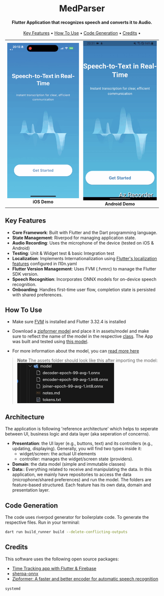 <h1 align="center">
  MedParser
</h1>

<h4 align="center">Flutter Application that recognizes speech and converts it to Audio.</h4>

<p align="center">
  <a href="#key-features">Key Features</a> •
  <a href="#how-to-use">How To Use</a> •
  <a href="#code-generation">Code Generation</a> •
  <a href="#credits">Credits</a> •
</p>

<center>
<table>
  <tr>
    <td align="center">
      <img src="readme_assets/ios_demo.gif" alt="iosgif" /><br/>
      <b>iOS Demo</b>
    </td>
    <td align="center">
      <img src="readme_assets/android_demo.gif" alt="androidgif" /><br/>
      <b>Android Demo</b>
    </td>
  </tr>
</table>
</center>

## Key Features
* **Core Framework**: Built with Flutter and the Dart programming language.
* **State Management**: Riverpod for managing application state.
* **Audio Recording**: Uses the microphone of the device (tested on iOS & Android)
* **Testing**: Unit & Widget test & basic Integration test
* **Localization**: Implements Internationalization using [Flutter's localization features](https://docs.flutter.dev/ui/accessibility-and-internationalization/internationalization) configured in l10n.yaml
* **Flutter Version Management**: Uses FVM (.fvmrc) to manage the Flutter SDK version.
* **Speech Recognition**: Incorporates ONNX models for on-device speech recognition.
* **Onboarding**: Handles first-time user flow, completion state is persisted with shared preferences.


## How To Use

- Make sure [FVM](https://fvm.app) is installed and Flutter 3.32.4 is installed
- Download a [zipformer model](https://github.com/k2-fsa/sherpa-onnx/releases/tag/asr-models) and place it in assets/model and make sure to reflect the name of the model in the respective [class](link-to-class). The App was built and tested using [this model](https://github.com/k2-fsa/sherpa-onnx/releases/download/asr-models/sherpa-onnx-streaming-zipformer-bilingual-zh-en-2023-02-20-mobile.tar.bz2). 

- For more information about the model, you can [read more here](https://github.com/k2-fsa/sherpa-onnx/releases/download/asr-models/sherpa-onnx-streaming-zipformer-bilingual-zh-en-2023-02-20-mobile.tar.bz2)


> **Note**
> The assets folder should look like this after importing the model:
![alt text](readme_assets/assets_folder_example.png)

## Architecture
The application is following 'reference architecture' which helps to seperate between UI, business logic and data layer (aka seperation of concerns).
- **Presentation**: the UI layer (e.g., buttons, text) and its controllers (e.g., updating, displaying). Generally, you will find two types inside it:
  - widget/screen: the actual UI elements
  - controller: manages the widget/screen state (providers). 
- **Domain**: the data model (simple and immutable classes)
- **Data:**: Everything related to receive and manipulating the data. In this application, we mainly have repositories to access the data (microphone/shared preferences) and run the model.
The folders are feature-based structured. Each feature has its own data, domain and presentation layer. 

## Code Generation
The code uses riverpod generator for boilerplate code. To generate the respective files. Run in your terminal:
```bash
dart run build_runner build --delete-conflicting-outputs
```

## Credits

This software uses the following open source packages:

- [Time Tracking app with Flutter & Firebase](https://github.com/bizz84/starter_architecture_flutter_firebase/tree/master)
- [sherpa-onnx](https://github.com/k2-fsa/sherpa-onnx/tree/master)
- [Zipformer: A faster and better encoder for automatic speech recognition](https://arxiv.org/abs/2310.11230)

`systemd`